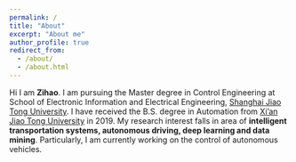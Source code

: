 ```yaml
---
permalink: /
title: "About"
excerpt: "About me"
author_profile: true
redirect_from: 
  - /about/
  - /about.html
---
```


Hi I am <strong>Zihao</strong>. I am pursuing the Master degree in Control Engineering at School of Electronic Information and Electrical Engineering, [Shanghai Jiao Tong University](http://en.sjtu.edu.cn). I have received the B.S. degree in Automation from [Xi’an Jiao Tong University](http://en.xjtu.edu.cn) in 2019.
My research interest falls in area of <strong>intelligent transportation systems, autonomous driving, deep learning and data mining</strong>. Particularly, I am currently working on the control of autonomous vehicles.

